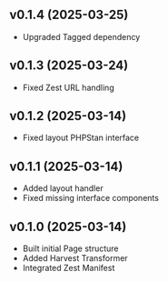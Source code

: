 ## v0.1.4 (2025-03-25)
* Upgraded Tagged dependency

## v0.1.3 (2025-03-24)
* Fixed Zest URL handling

## v0.1.2 (2025-03-14)
* Fixed layout PHPStan interface

## v0.1.1 (2025-03-14)
* Added layout handler
* Fixed missing interface components

## v0.1.0 (2025-03-14)
* Built initial Page structure
* Added Harvest Transformer
* Integrated Zest Manifest
